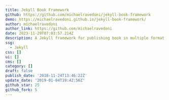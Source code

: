 ```yaml
---
title: Jekyll Book Framework
github: https://github.com/michaelravedoni/jekyll-book-framework
demo: https://michaelravedoni.github.io/jekyll-book-framework/
author: michaelravedoni
author_link: https://github.com/michaelravedoni
date: 2023-11-29T07:03:57.214Z
description: A Jekyll framework for publishing book in multiple format (HTML, PDF, epub)
ssg:
  - Jekyll
css: []
ui: []
cms: []
category: []
draft: false
publish_date: '2018-11-24T13:46:22Z'
update_date: '2019-01-04T19:42:56Z'
github_star: 25
github_fork: 5
---
```

